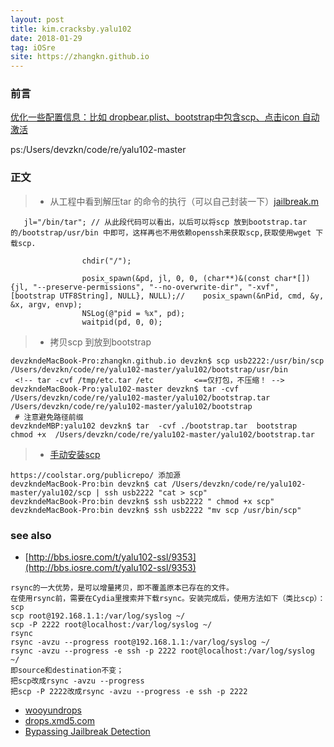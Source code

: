 ```yaml
---
layout: post
title: kim.cracksby.yalu102
date: 2018-01-29
tag: iOSre
site: https://zhangkn.github.io
---
```

### 前言

[优化一些配置信息：比如 dropbear.plist、bootstrap中包含scp、点击icon 自动激活](https://github.com/zhangkn/KNyalu102)

ps:/Users/devzkn/code/re/yalu102-master

### 正文

>* 从工程中看到解压tar 的命令的执行（可以自己封装一下）[jailbreak.m](https://github.com/zhangkn/KNyalu102/blob/master/yalu102/jailbreak.m)

```
   jl="/bin/tar"; // 从此段代码可以看出，以后可以将scp 放到bootstrap.tar 的/bootstrap/usr/bin 中即可，这样再也不用依赖openssh来获取scp,获取使用wget 下载scp.
                
                chdir("/");
                
                posix_spawn(&pd, jl, 0, 0, (char**)&(const char*[]){jl, "--preserve-permissions", "--no-overwrite-dir", "-xvf", [bootstrap UTF8String], NULL}, NULL);//    posix_spawn(&nPid, cmd, &y, &x, argv, envp);
                NSLog(@"pid = %x", pd);
                waitpid(pd, 0, 0);

```

>* 拷贝scp 到放到bootstrap 
```
devzkndeMacBook-Pro:zhangkn.github.io devzkn$ scp usb2222:/usr/bin/scp /Users/devzkn/code/re/yalu102-master/yalu102/bootstrap/usr/bin 
 <!-- tar -cvf /tmp/etc.tar /etc         <==仅打包，不压缩！ -->
devzkndeMacBook-Pro:yalu102-master devzkn$ tar -cvf /Users/devzkn/code/re/yalu102-master/yalu102/bootstrap.tar /Users/devzkn/code/re/yalu102-master/yalu102/bootstrap
 # 注意避免路径前缀
devzkndeMBP:yalu102 devzkn$ tar  -cvf ./bootstrap.tar  bootstrap
chmod +x  /Users/devzkn/code/re/yalu102-master/yalu102/bootstrap.tar
```
>* [手动安装scp](https://github.com/zhangkn/KNBin/blob/master/knscp)
```
https://coolstar.org/publicrepo/ 添加源
devzkndeMacBook-Pro:bin devzkn$ cat /Users/devzkn/code/re/yalu102-master/yalu102/scp | ssh usb2222 "cat > scp"
devzkndeMacBook-Pro:bin devzkn$ ssh usb2222 " chmod +x scp"
devzkndeMacBook-Pro:bin devzkn$ ssh usb2222 "mv scp /usr/bin/scp"
```


### see also
- [http://bbs.iosre.com/t/yalu102-ssl/9353](http://bbs.iosre.com/t/yalu102-ssl/9353)
```
rsync的一大优势，是可以增量拷贝，即不覆盖原本已存在的文件。
在使用rsync前，需要在Cydia里搜索并下载rsync。安装完成后，使用方法如下（类比scp）：
scp
scp root@192.168.1.1:/var/log/syslog ~/
scp -P 2222 root@localhost:/var/log/syslog ~/
rsync
rsync -avzu --progress root@192.168.1.1:/var/log/syslog ~/
rsync -avzu --progress -e ssh -p 2222 root@localhost:/var/log/syslog ~/
即source和destination不变；
把scp改成rsync -avzu --progress
把scp -P 2222改成rsync -avzu --progress -e ssh -p 2222
```
- [wooyundrops](http://www.vuln.cn/wooyundrops)
- [drops.xmd5.com](http://drops.xmd5.com/static/drops/)
- [Bypassing Jailbreak Detection](https://www.theiphonewiki.com/wiki/Bypassing_Jailbreak_Detection)